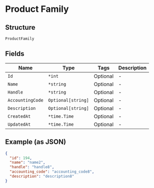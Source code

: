 
# Product Family

## Structure

`ProductFamily`

## Fields

| Name | Type | Tags | Description |
|  --- | --- | --- | --- |
| `Id` | `*int` | Optional | - |
| `Name` | `*string` | Optional | - |
| `Handle` | `*string` | Optional | - |
| `AccountingCode` | `Optional[string]` | Optional | - |
| `Description` | `Optional[string]` | Optional | - |
| `CreatedAt` | `*time.Time` | Optional | - |
| `UpdatedAt` | `*time.Time` | Optional | - |

## Example (as JSON)

```json
{
  "id": 194,
  "name": "name2",
  "handle": "handle8",
  "accounting_code": "accounting_code8",
  "description": "description8"
}
```

